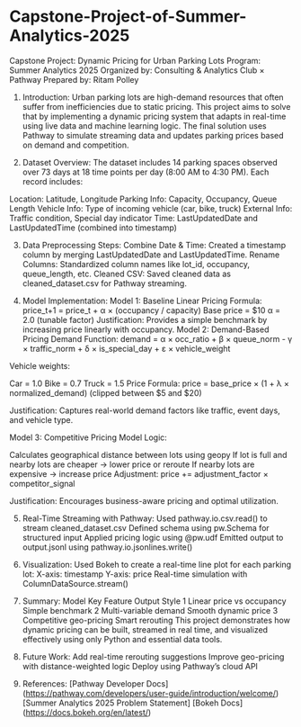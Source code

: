 # Capstone-Project-of-Summer-Analytics-2025

Capstone Project: Dynamic Pricing for Urban Parking Lots
Program: Summer Analytics 2025
Organized by: Consulting & Analytics Club × Pathway
Prepared by: Ritam Polley


1. Introduction:
Urban parking lots are high-demand resources that often suffer from inefficiencies due to static pricing. This project aims to solve that by implementing a dynamic pricing system that adapts in real-time using live data and machine learning logic. The final solution uses Pathway to simulate streaming data and updates parking prices based on demand and competition.

2. Dataset Overview:
The dataset includes 14 parking spaces observed over 73 days at 18 time points per day (8:00 AM to 4:30 PM). Each record includes:

Location: Latitude, Longitude
Parking Info: Capacity, Occupancy, Queue Length
Vehicle Info: Type of incoming vehicle (car, bike, truck)
External Info: Traffic condition, Special day indicator
Time: LastUpdatedDate and LastUpdatedTime (combined into timestamp)

3. Data Preprocessing Steps:
Combine Date & Time: Created a timestamp column by merging LastUpdatedDate and LastUpdatedTime.
Rename Columns: Standardized column names like lot_id, occupancy, queue_length, etc.
Cleaned CSV: Saved cleaned data as cleaned_dataset.csv for Pathway streaming.

5. Model Implementation:
Model 1: Baseline Linear Pricing
Formula:
price_t+1 = price_t + α × (occupancy / capacity)
Base price = $10
α = 2.0 (tunable factor)
Justification: Provides a simple benchmark by increasing price linearly with occupancy.
Model 2: Demand-Based Pricing
Demand Function:
demand = α × occ_ratio + β × queue_norm - γ × traffic_norm + δ × is_special_day + ε × vehicle_weight

Vehicle weights:

Car = 1.0
Bike = 0.7
Truck = 1.5
Price Formula:
price = base_price × (1 + λ × normalized_demand)
(clipped between $5 and $20)

Justification: Captures real-world demand factors like traffic, event days, and vehicle type.

Model 3: Competitive Pricing Model
Logic:

Calculates geographical distance between lots using geopy
If lot is full and nearby lots are cheaper → lower price or reroute
If nearby lots are expensive → increase price
Adjustment:
price += adjustment_factor × competitor_signal

Justification: Encourages business-aware pricing and optimal utilization.

5. Real-Time Streaming with Pathway:
Used pathway.io.csv.read() to stream cleaned_dataset.csv
Defined schema using pw.Schema for structured input
Applied pricing logic using @pw.udf
Emitted output to output.jsonl using pathway.io.jsonlines.write()
6. Visualization:
Used Bokeh to create a real-time line plot for each parking lot:
X-axis: timestamp
Y-axis: price
Real-time simulation with ColumnDataSource.stream()
7. Summary:
Model	Key Feature	Output Style
1	Linear price vs occupancy	Simple benchmark
2	Multi-variable demand	Smooth dynamic price
3	Competitive geo-pricing	Smart rerouting
This project demonstrates how dynamic pricing can be built, streamed in real time, and visualized effectively using only Python and essential data tools.

8. Future Work:
Add real-time rerouting suggestions
Improve geo-pricing with distance-weighted logic
Deploy using Pathway’s cloud API

10. References:
[Pathway Developer Docs] (https://pathway.com/developers/user-guide/introduction/welcome/)
[Summer Analytics 2025 Problem Statement]
[Bokeh Docs] (https://docs.bokeh.org/en/latest/)
